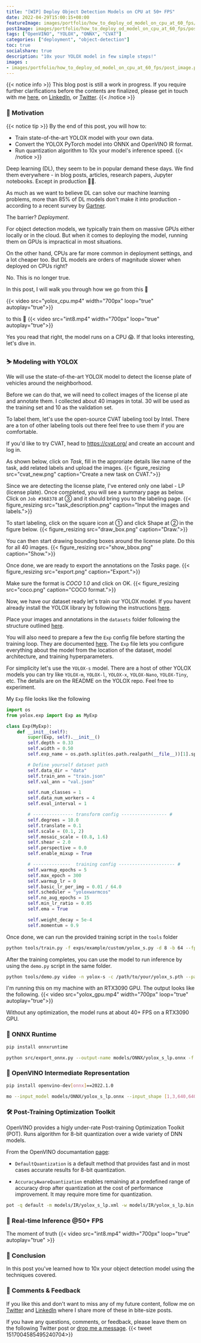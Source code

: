 ```yaml
---
title: "[WIP] Deploy Object Detection Models on CPU at 50+ FPS"
date: 2022-04-29T15:00:15+08:00
featureImage: images/portfolio/how_to_deploy_od_model_on_cpu_at_60_fps/thumbnail.gif
postImage: images/portfolio/how_to_deploy_od_model_on_cpu_at_60_fps/post_image.png
tags: ["OpenVINO", "YOLOX", "ONNX", "CVAT"]
categories: ["deployment", "object-detection"]
toc: true
socialshare: true
description: "10x your YOLOX model in few simple steps!"
images : 
- images/portfolio/how_to_deploy_od_model_on_cpu_at_60_fps/post_image.png
---
```


{{< notice info >}}
This blog post is still a work in progress. If you require further clarifications before the contents are finalized, please get in touch with me [here](https://dicksonneoh.com/contact/), on [LinkedIn](https://www.linkedin.com/in/dickson-neoh/), or [Twitter](https://twitter.com/dicksonneoh7).
{{< /notice >}}

### 🚦 Motivation

{{< notice tip >}}
By the end of this post, you will how to:

* Train state-of-the-art YOLOX model with your own data.
* Convert the YOLOX PyTorch model into ONNX and OpenVINO IR format.
* Run quantization algorithm to 10x your model's inference speed.
{{< /notice >}}


Deep learning (DL), they seem to be in popular demand these days. 
We find them everywhere - in blog posts, articles, research papers, Jupyter notebooks. 
Except in production 🤷‍♂️.

As much as we want to believe DL can solve our machine learning problems, more than 85% of DL models don't make it into production - according to a recent survey by [Gartner](https://www.gartner.com/en/newsroom/press-releases/2018-02-13-gartner-says-nearly-half-of-cios-are-planning-to-deploy-artificial-intelligence).

The barrier? *Deployment*.

For object detection models, we typically train them on massive GPUs either locally or in the cloud.
But when it comes to deploying the model, running them on GPUs is impractical in most situations.

On the other hand, CPUs are far more common in deployment settings, and a lot cheaper too.
But DL models are orders of magnitude slower when deployed on CPUs right?

No. This is no longer true.

In this post, I will walk you through how we go from this 🐌

{{< video src="yolox_cpu.mp4" width="700px" loop="true" autoplay="true">}}

to this 🚀
{{< video src="int8.mp4" width="700px" loop="true" autoplay="true">}}


Yes you read that right, the model runs on a CPU 😱.
If that looks interesting, let's dive in.


### ⛷ Modeling with YOLOX
We will use the state-of-the-art YOLOX model to detect the license plate of vehicles around the neighborhood.

Before we can do that, we will need to collect images of the license pl ate and annotate them.
I collected about 40 images in total. 30 will be used as the training set and 10 as the validation set.

To label them, let's use the open-source CVAT labeling tool by Intel.
There are a ton of other labeling tools out there feel free to use them if you are comfortable.

If you'd like to try CVAT, head to https://cvat.org/ and create an account and log in.

As shown below, click on *Task*, fill in the approriate details like name of the task, add related labels and upload the images.
{{< figure_resizing src="cvat_new.png" caption="Create a new task on CVAT.">}}

Since we are detecting the license plate, I've entered only one label - LP (license plate).
Once completed, you will see a summary page as below. Click on `Job #368378` at ③ and it should bring you to the labeling page.
{{< figure_resizing src="task_description.png" caption="Input the images and labels.">}}

To start labeling, click on the square icon at ① and click Shape at ② in the figure below.
{{< figure_resizing src="draw_box.png" caption="Draw.">}}

You can then start drawing bounding boxes around the license plate. Do this for all 40 images.
{{< figure_resizing src="show_bbox.png" caption="Show.">}}

Once done, we are ready to export the annotations on the *Tasks* page.
{{< figure_resizing src="export.png" caption="Export.">}}

Make sure the format is *COCO 1.0* and click on OK.
{{< figure_resizing src="coco.png" caption="COCO format.">}}


Now, we have our dataset ready let's train our YOLOX model.
If you havent already install the YOLOX library by following the instructions [here](https://github.com/Megvii-BaseDetection/YOLOX).

Place your images and annotations in the `datasets` folder following the structure outlined [here](https://github.com/Megvii-BaseDetection/YOLOX/tree/main/datasets).

You will also need to prepare a few the `Exp` config file before starting the training loop. They are documented [here](https://github.com/Megvii-BaseDetection/YOLOX/blob/main/docs/train_custom_data.md). 
The `Exp` file lets you configure everything about the model from the location of the dataset, model architecture, and training hyperparameters.

For simplicity let's use the `YOLOX-s` model. There are a host of other YOLOX models you can try like `YOLOX-m`, `YOLOX-l`, `YOLOX-x`, `YOLOX-Nano`, `YOLOX-Tiny`, etc. The details are on the README on the YOLOX repo. Feel free to experiment.

My `Exp` file looks like the following

```python {linenos=table}
import os
from yolox.exp import Exp as MyExp

class Exp(MyExp):
    def __init__(self):
        super(Exp, self).__init__()
        self.depth = 0.33
        self.width = 0.50
        self.exp_name = os.path.split(os.path.realpath(__file__))[1].split(".")[0]

        # Define yourself dataset path
        self.data_dir = "data"
        self.train_ann = "train.json"
        self.val_ann = "val.json"

        self.num_classes = 1
        self.data_num_workers = 4
        self.eval_interval = 1

        # --------------- transform config ----------------- #
        self.degrees = 10.0
        self.translate = 0.1
        self.scale = (0.1, 2)
        self.mosaic_scale = (0.8, 1.6)
        self.shear = 2.0
        self.perspective = 0.0
        self.enable_mixup = True

        # --------------  training config --------------------- #
        self.warmup_epochs = 5
        self.max_epoch = 300
        self.warmup_lr = 0
        self.basic_lr_per_img = 0.01 / 64.0
        self.scheduler = "yoloxwarmcos"
        self.no_aug_epochs = 15
        self.min_lr_ratio = 0.05
        self.ema = True

        self.weight_decay = 5e-4
        self.momentum = 0.9
```

Once done, we can run the provided training script in the `tools` folder 
```bash
python tools/train.py -f exps/example/custom/yolox_s.py -d 8 -b 64 --fp16 -o -c /path/to/yolox_s.pth
```

After the training completes, you can use the model to run inference by using the `demo.py` script in the same folder.

```bash
python tools/demo.py video -n yolox-s -c /path/to/your/yolox_s.pth --path /path/to/your/video --conf 0.25 --nms 0.45 --tsize 640 --save_result --device [cpu/gpu]
```

I'm running this on my machine with an RTX3090 GPU. The output looks like the following.
{{< video src="yolox_gpu.mp4" width="700px" loop="true" autoplay="true">}}

Without any optimization, the model runs at about 40+ FPS on a RTX3090 GPU.

### 🤖 ONNX Runtime
```bash
pip install onnxruntime
```

```bash
python src/export_onnx.py --output-name models/ONNX/yolox_s_lp.onnx -f exps/YOLOX_S/yolox_s_lp.py -c YOLOX_outputs/yolox_s_lp/best_ckpt.pth
```

### 🔗 OpenVINO Intermediate Representation

```bash
pip install openvino-dev[onnx]==2022.1.0
```

```bash
mo --input_model models/ONNX/yolox_s_lp.onnx --input_shape [1,3,640,640] --data_type FP16 --output_dir models/IR/
```

### 🛠 Post-Training Optimization Toolkit
OpenVINO provides a higly under-rate Post-training Optimization Toolkit (POT).
Runs algorithm for 8-bit quantization over a wide variety of DNN models.

From the OpenVINO documantation [page](https://docs.openvino.ai/2021.1/pot_compression_algorithms_quantization_README.html): 

+ `DefaultQuantization` is a default method that provides fast and in most cases accurate results for 8-bit quantization. 

+ `AccuracyAwareQuantization` enables remaining at a predefined range of accuracy drop after quantization at the cost of performance improvement. It may require more time for quantization.


```bash
pot -q default -m models/IR/yolox_s_lp.xml -w models/IR/yolox_s_lp.bin --engine simplified --data-source data/pot_images --output-dir models/INT8
```

### 🚀 Real-time Inference @50+ FPS
The moment of truth
{{< video src="int8.mp4" width="700px" loop="true" autoplay="true" >}}

### 🏁 Conclusion
In this post you've learned how to 10x your object detection model using the techniques covered.

### 🙏 Comments & Feedback
If you like this and don't want to miss any of my future content, follow me on [Twitter](https://twitter.com/dicksonneoh7) and [LinkedIn](https://www.linkedin.com/in/dickson-neoh/) where I share more of these in bite-size posts.

If you have any questions, comments, or feedback, please leave them on the following Twitter post or [drop me a message](https://dicksonneoh.com/contact/).
{{< tweet 1517004585495240704>}}





